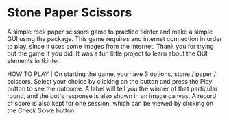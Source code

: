 # Stone Paper Scissors 
A simple rock paper scissors game to practice tkinter and make a simple GUI using the package.
This game requires and internet connection in order to play, since it uses some images from the internet.
Thank you for trying out the game if you did. It was a fun little project to learn about the GUI elements in tkinter.

HOW TO PLAY | 
On starting the game, you have 3 options, stone / paper / scissors. Select your choice by clicking on the button and press the Play button to see the outcome.
A label will tell you the winner of that particular round, and the bot's response is also shown in an image canvas. A record of score is also kept for one session, which can be viewed by clicking on the Check Score button.


